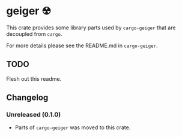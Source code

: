 geiger ☢
========

This crate provides some library parts used by `cargo-geiger` that are decoupled
from `cargo`.

For more details please see the README.md in `cargo-geiger`.

TODO
----

Flesh out this readme.

Changelog
---------

### Unreleased (0.1.0)
 - Parts of `cargo-geiger` was moved to this crate.



